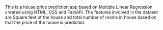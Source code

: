 This is a house price prediction app based on Multiple Linear Regression created using HTML, CSS and FastAPI. The features involved in the dataset are Square feet of the house and total number of rooms in house based on that the price of the house is predicted.